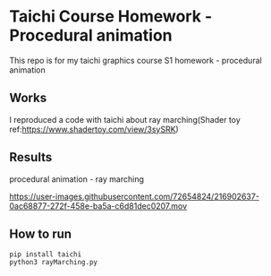 # Taichi Course Homework - Procedural animation
This repo is for my taichi graphics course S1 homework - procedural animation
## Works
I reproduced a code with taichi about ray marching(Shader toy ref:https://www.shadertoy.com/view/3sySRK)
## Results
procedural animation - ray marching

https://user-images.githubusercontent.com/72654824/216902637-0ac68877-272f-458e-ba5a-c6d81dec0207.mov

## How to run
```
pip install taichi
python3 rayMarching.py
```

